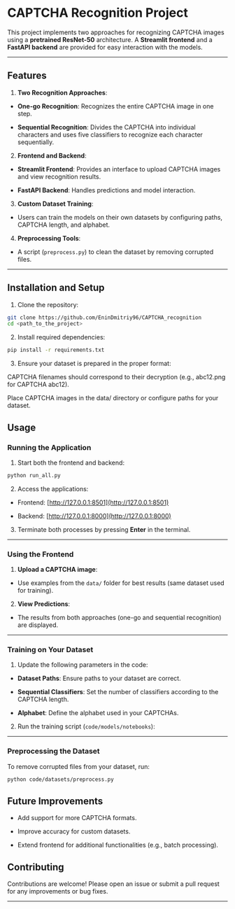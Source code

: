 
# CAPTCHA Recognition Project

  

This project implements two approaches for recognizing CAPTCHA images using a **pretrained ResNet-50** architecture. A **Streamlit frontend** and a **FastAPI backend** are provided for easy interaction with the models.

  

---

  

## Features

  

1.  **Two Recognition Approaches**:

-  **One-go Recognition**: Recognizes the entire CAPTCHA image in one step.

-  **Sequential Recognition**: Divides the CAPTCHA into individual characters and uses five classifiers to recognize each character sequentially.

  

2.  **Frontend and Backend**:

-  **Streamlit Frontend**: Provides an interface to upload CAPTCHA images and view recognition results.

-  **FastAPI Backend**: Handles predictions and model interaction.

  

3.  **Custom Dataset Training**:

- Users can train the models on their own datasets by configuring paths, CAPTCHA length, and alphabet.

  

4.  **Preprocessing Tools**:

- A script (`preprocess.py`) to clean the dataset by removing corrupted files.

  

---

  

## Installation and Setup

  

1. Clone the repository:

```bash
git clone https://github.com/EninDmitriy96/CAPTCHA_recognition
cd <path_to_the_project>
```

2. Install required dependencies:

  

```bash
pip install -r requirements.txt
```

  

3. Ensure your dataset is prepared in the proper format:

CAPTCHA filenames should correspond to their decryption (e.g., abc12.png for CAPTCHA abc12).

Place CAPTCHA images in the data/ directory or configure paths for your dataset.

  

## Usage

  

### Running the Application

  

1. Start both the frontend and backend:

  

```bash
python run_all.py
```

  

2.  Access  the  applications:

-  Frontend: [http://127.0.0.1:8501](http://127.0.0.1:8501)

-  Backend: [http://127.0.0.1:8000](http://127.0.0.1:8000)

  

3.  Terminate  both  processes  by  pressing  **Enter**  in  the  terminal.

  

---

  

### Using the Frontend

  

1.  **Upload  a  CAPTCHA  image**:

-  Use  examples  from  the  `data/`  folder  for  best  results (same dataset  used  for  training).

  

2.  **View  Predictions**:

-  The  results  from  both  approaches (one-go and  sequential  recognition) are displayed.

  

---

  

### Training on Your Dataset

  

1.  Update  the  following  parameters  in  the  code:

-  **Dataset  Paths**:  Ensure  paths  to  your  dataset  are  correct.

-  **Sequential  Classifiers**:  Set  the  number  of  classifiers  according  to  the  CAPTCHA  length.

-  **Alphabet**:  Define  the  alphabet  used  in  your  CAPTCHAs.

  

2.  Run  the  training  script (`code/models/notebooks`):

  

---

  

### Preprocessing the Dataset

  

To  remove  corrupted  files  from  your  dataset,  run:

  

```bash
python code/datasets/preprocess.py
```

  

## Future Improvements

  

-  Add  support  for  more  CAPTCHA  formats.

-  Improve  accuracy  for  custom  datasets.

-  Extend  frontend  for  additional  functionalities (e.g., batch  processing).

  

## Contributing

  

Contributions  are  welcome!  Please  open  an  issue  or  submit  a  pull  request  for  any  improvements  or  bug  fixes.

  

---
